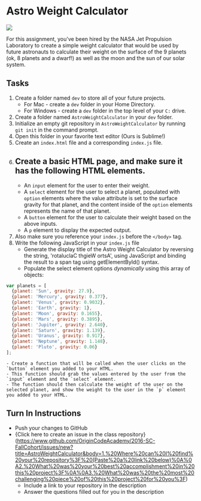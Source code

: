 # Astro Weight Calculator

<img src="http://i.imgur.com/x189kBb.png" />

For this assignment, you've been hired by the NASA Jet Propulsion Laboratory to create a simple weight calculator that would be used by future astronauts to calculate their weight on the surface of the 9 planets (ok, 8 planets and a dwarf!) as well as the moon and the sun of our solar system.

## Tasks

1. Create a folder named `dev` to store all of your future projects.
    - For Mac - create a `dev` folder in your Home Directory.
    - For Windows - create a `dev` folder in the top level of your `C:` drive.
2. Create a folder named `AstroWeightCalculator` in your `dev` folder.
3. Initialize an empty git repository in `AstroWeightCalculator` by running `git init` in the command prompt.
4. Open this folder in your favorite text editor (Ours is Sublime!)
5. Create an `index.html` file and a corresponding `index.js` file.
6. Create a basic HTML page, and make sure it has the following HTML elements.
    - 
    - An `input` element for the user to enter their weight.
    - A `select` element for the user to select a planet, populated with `option` elements where the value attribute is set to the surface gravity for that planet, and the content inside of the `option` elements represents the name of that planet.
    - A `button` element for the user to calculate their weight based on the above inputs.
    - A `p` element to display the expected output.
7. Also make sure you reference your `index.js` before the `</body>` tag.
8. Write the following JavaScript in your `index.js` file
    - Generate the display title of the Astro Weight Calculator by reversing the string, 'rotaluclaC thgieW ortsA', using JavaScript and binding the result to a span tag using getElementById() syntax.
    - Populate the select element options _dynamically_ using this array of objects:
```javascript
var planets = [
  {planet: 'Sun', gravity: 27.9},
  {planet: 'Mercury', gravity: 0.377},
  {planet: 'Venus', gravity: 0.9032},
  {planet: 'Earth', gravity: 1},
  {planet: 'Moon', gravity: 0.1655},
  {planet: 'Mars', gravity: 0.3895},
  {planet: 'Jupiter', gravity: 2.640},
  {planet: 'Saturn', gravity: 1.139},
  {planet: 'Uranus', gravity: 0.917},
  {planet: 'Neptune', gravity: 1.148},
  {planet: 'Pluto', gravity: 0.06}
];
```
    - Create a function that will be called when the user clicks on the `button` element you added to your HTML.
    - This function should grab the values entered by the user from the `input` element and the `select` element.
    - The function should then calculate the weight of the user on the selected planet, and show the weight to the user in the `p` element you added to your HTML.
     
## Turn In Instructions
* Push your changes to GitHub 
* {Click here to create an issue in the class repository}(https://www.github.com/OriginCodeAcademy/2016-SC-FallCohort/issues/new?title=AstroWeightCalculator&body=1.%20Where%20can%20I%20find%20your%20repository%3F%20(Paste%20a%20link%20below)%0A%0A2.%20What%20was%20your%20best%20accomplishment%20in%20this%20project%3F%0A%0A3.%20What%20was%20the%20most%20challenging%20piece%20of%20this%20project%20for%20you%3F)
    * Include a link to your repository in the description
    * Answer the questions filled out for you in the description	
